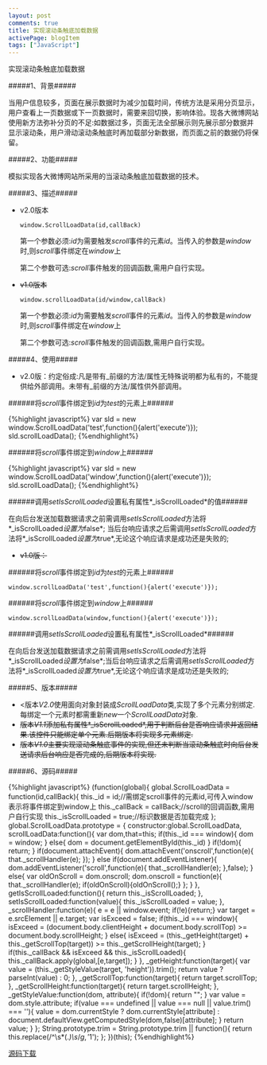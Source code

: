 ```yaml
---
layout: post
comments: true
title: 实现滚动条触底加载数据
activePage: blogItem
tags: ["JavaScript"]
---
```


实现滚动条触底加载数据

#####1、背景#####

当用户信息较多，页面在展示数据时为减少加载时间，传统方法是采用分页显示，用户查看上一页数据或下一页数据时，需要来回切换，影响体验。现各大微博网站使用新方法弥补分页的不足:如数据过多，页面无法全部展示则先展示部分数据并显示滚动条，用户滑动滚动条触底时再加载部分新数据，而页面之前的数据仍将保留。

#####2、功能#####

模拟实现各大微博网站所采用的当滚动条触底加载数据的技术。

#####3、描述#####

* v2.0版本

	`window.ScrollLoadData(id,callBack)`

	第一个参数必须:*id*为需要触发*scroll*事件的元素*id*。当传入的参数是*window*时,则*scroll*事件绑定在*window*上

	第二个参数可选:*scroll*事件触发的回调函数,需用户自行实现。

* <del>v1.0版本</del>

	`window.scrollLoadData(id/window,callBack)`

	第一个参数必须:*id*为需要触发*scroll*事件的元素*id*。当传入的参数是*window*时,则*scroll*事件绑定在*window*上

	第二个参数可选:*scroll*事件触发的回调函数,需用户自行实现。
<!--more-->

#####4、使用#####

* v2.0版：约定俗成:凡是带有\_前缀的方法\/属性无特殊说明都为私有的，不能提供给外部调用。未带有\_前缀的方法/属性供外部调用。

######将*scroll*事件绑定到*id*为*test*的元素上######

{%highlight javascript%}
var sld = new window.ScrollLoadData('test',function(){alert('execute')});
sld.scrollLoadData();
{%endhighlight%}

######将*scroll*事件绑定到*window*上######

{%highlight javascript%}
var sld = new window.ScrollLoadData('window',function(){alert('execute')});
sld.scrollLoadData();
{%endhighlight%}

######调用*setIsScrollLoaded*设置私有属性*_isScrollLoaded*的值######

在向后台发送加载数据请求之前需调用*setIsScrollLoaded*方法将*_isScrollLoaded*设置为*false*;
当后台响应请求之后需调用*setIsScrollLoaded*方法将*_isScrollLoaded*设置为*true*,无论这个响应请求是成功还是失败的;

* <del>v1.0版：</del>

######将*scroll*事件绑定到*id*为*test*的元素上######

`window.scrollLoadData('test',function(){alert('execute')});`

######将*scroll*事件绑定到*window*上######

`window.scrollLoadData(window,function(){alert('execute')});`

######调用*setIsScrollLoaded*设置私有属性*_isScrollLoaded*######

在向后台发送加载数据请求之前需调用*setIsScrollLoaded*方法将*_isScrollLoaded*设置为*false*;当后台响应请求之后需调用*setIsScrollLoaded*方法将*_isScrollLoaded*设置为*true*,无论这个响应请求是成功还是失败的; 

#####5、版本#####

* <版本*V2.0*使用面向对象封装成*ScrollLoadData*类,实现了多个元素分别绑定.每绑定一个元素时都需重新*new*一个*ScrollLoadData*对象.
* <del>版本*V1.1*添加私有属性*_isScrollLoaded*,用于判断后台是否响应请求并返回结果.该控件只能绑定单个元素.后期版本将实现多元素绑定.</del>
* <del>版本*V1.0*主要实现滚动条触底事件的实现,但还未判断当滚动条触底时向后台发送请求后台响应是否完成的,后期版本将实现.</del>

#####6、源码#####

{%highlight javascript%}
(function(global){
    global.ScrollLoadData = function(id,callBack){
        this._id = id;//需绑定scroll事件的元素id,可传入window表示将事件绑定到window上
        this._callBack = callBack;//scroll的回调函数,需用户自行实现
        this._isScrollLoaded = true;//标识数据是否加载完成
    };
    global.ScrollLoadData.prototype = {
        constructor:global.ScrollLoadData,
        scrollLoadData:function(){
            var dom,that=this;
            if(this._id === window){
                dom = window;
            }
            else{
                dom = document.getElementById(this._id)
            }
            if(!dom){
                return;
            }
            if(document.attachEvent){
                dom.attachEvent('onscroll',function(e){
                    that._scrollHandler(e);
                });
            }
            else if(document.addEventListener){
                dom.addEventListener('scroll',function(e){
                    that._scrollHandler(e);
                },false);
            }
            else{
                var oldOnScroll = dom.onscroll;
                dom.onscroll = function(e){
                    that._scrollHandler(e);
                    if(oldOnScroll){oldOnScroll();}
                };
            }
        },
        getIsScrollLoaded:function(){
            return this._isScrollLoaded;
        },
        setIsScrollLoaded:function(value){
            this._isScrollLoaded = value;
        },
        _scrollHandler:function(e){
            e = e || window.event;
            if(!e){return;}
            var target = e.srcElement || e.target;
            var isExceed = false;
            if(this._id === window){
                isExceed = (document.body.clientHeight + document.body.scrollTop) >= document.body.scrollHeight;
            }
            else{
                isExceed = (this._getHeight(target) + this._getScrollTop(target)) >= this._getScrollHeight(target);
            }
            if(this._callBack && isExceed && this._isScrollLoaded){
                this._callBack.apply(global,[e,target]);
            }
        },
        _getHeight:function(target){
            var value = (this._getStyleValue(target, 'height')).trim();
            return value ? parseInt(value) : 0;
        },
        _getScrollTop:function(target){
            return target.scrollTop;
        },
        _getScrollHeight:function(target){
            return target.scrollHeight;
        },
        _getStyleValue:function(dom, attribute){
            if(!dom){
                return "";
            }
            var value = dom.style.attribute;
            if(value === undefined || value === null || value.trim() === ''){
                value = dom.currentStyle ? 
                            dom.currentStyle[attribute] : document.defaultView.getComputedStyle(dom,false)[attribute];
            }
            return value;
        }
    };
    String.prototype.trim = String.prototype.trim || function(){
        return this.replace(/^\s*(.*)\s*$/g,'$1');
    };
})(this);
{%endhighlight%}

[源码下载](/downloads/files/scrollLoadData.js)

	
	


